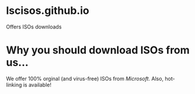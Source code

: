 # lscisos.github.io
Offers ISOs downloads
# Why you should download ISOs from us...
We offer 100% orginal (and virus-free) ISOs from _Microsoft_. Also, hot-linking is available!
